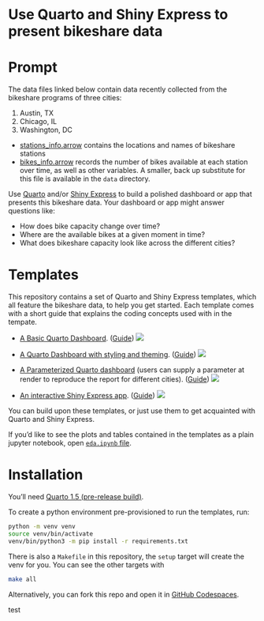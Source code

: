 # Use Quarto and Shiny Express to present bikeshare data


# Prompt

The data files linked below contain data recently collected from the
bikeshare programs of three cities:

1.  Austin, TX
2.  Chicago, IL
3.  Washington, DC

- [stations_info.arrow](https://github.com/rstudio/learnmedia-bikeshare/raw/main/data/stations_info.arrow)
  contains the locations and names of bikeshare stations
- [bikes_info.arrow](https://colorado.posit.co/rsc/content/1e885c13-1d6e-470f-b7e4-af3fa5ba3119/stations_arrow.arrow)
  records the number of bikes available at each station over time, as
  well as other variables. A smaller, back up substitute for this file
  is available in the `data` directory.

Use [Quarto](https://quarto.org/) and/or [Shiny
Express](https://shiny.posit.co/py/) to build a polished dashboard or
app that presents this bikeshare data. Your dashboard or app might
answer questions like:

- How does bike capacity change over time?
- Where are the available bikes at a given moment in time?
- What does bikeshare capacity look like across the different cities?

# Templates

This repository contains a set of Quarto and Shiny Express templates,
which all feature the bikeshare data, to help you get started. Each
template comes with a short guide that explains the coding concepts used
with in the tempate.

- [A Basic Quarto
  Dashboard](./quarto-dashboard/bikeshare-dashboard.qmd). ([Guide](./quarto-dashboard/README.md))
  ![](quarto-dashboard/images/dashboard.png)

- [A Quarto Dashboard with styling and
  theming](./quarto-dashboard-theme/bikeshare-theme.qmd). ([Guide](./quarto-dashboard-theme/README.md))
  ![](quarto-dashboard-theme/images/dashboard.png)

- [A Parameterized Quarto
  dashboard](./quarto-dashboard-param/bikeshare-param.qmd) (users can
  supply a parameter at render to reproduce the report for different
  cities). ([Guide](./quarto-dashboard-param/README.md))
  ![](quarto-dashboard-param/images/dashboard.png)

- [An interactive Shiny Express
  app](./shiny-express-app/app.py). ([Guide](./shiny-express-app/README.md))
  ![](shiny-express-app/images/app.png)

You can build upon these templates, or just use them to get acquainted
with Quarto and Shiny Express.

If you’d like to see the plots and tables contained in the templates as
a plain jupyter notebook, open [`eda.ipynb` file](eda.ipynb).

# Installation

You’ll need [Quarto 1.5 (pre-release
build)](https://quarto.org/docs/download/prerelease.html/).

To create a python environment pre-provisioned to run the templates,
run:

``` bash
python -m venv venv
source venv/bin/activate
venv/bin/python3 -m pip install -r requirements.txt
```

There is also a `Makefile` in this repository, the `setup` target will
create the venv for you. You can see the other targets with

``` bash
make all
```

Alternatively, you can fork this repo and open it in [GitHub Codespaces](https://docs.github.com/codespaces/).

test
